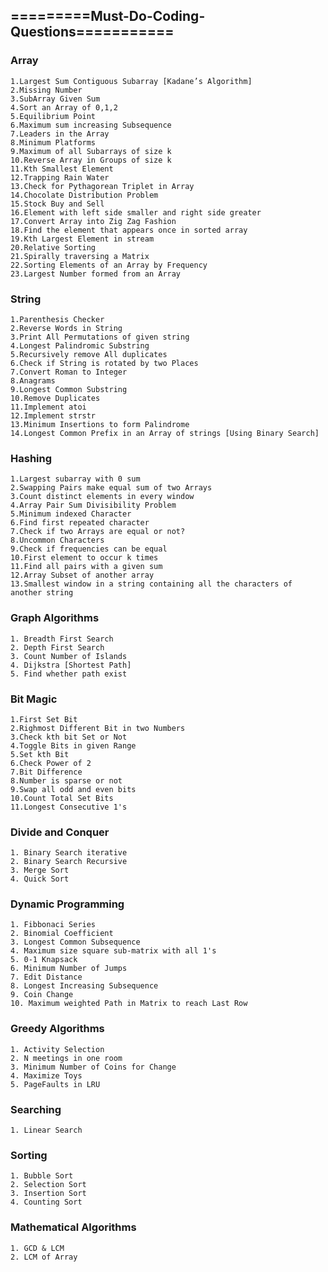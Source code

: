 ## =========Must-Do-Coding-Questions===========

### Array
	1.Largest Sum Contiguous Subarray [Kadane’s Algorithm]
	2.Missing Number
	3.SubArray Given Sum
	4.Sort an Array of 0,1,2
	5.Equilibrium Point
	6.Maximum sum increasing Subsequence
	7.Leaders in the Array
	8.Minimum Platforms
	9.Maximum of all Subarrays of size k
	10.Reverse Array in Groups of size k
	11.Kth Smallest Element
	12.Trapping Rain Water
	13.Check for Pythagorean Triplet in Array
	14.Chocolate Distribution Problem
	15.Stock Buy and Sell
	16.Element with left side smaller and right side greater
	17.Convert Array into Zig Zag Fashion
	18.Find the element that appears once in sorted array
	19.Kth Largest Element in stream
	20.Relative Sorting
	21.Spirally traversing a Matrix
	22.Sorting Elements of an Array by Frequency
	23.Largest Number formed from an Array

### String
	1.Parenthesis Checker
	2.Reverse Words in String
	3.Print All Permutations of given string
	4.Longest Palindromic Substring
	5.Recursively remove All duplicates
	6.Check if String is rotated by two Places
	7.Convert Roman to Integer
	8.Anagrams
	9.Longest Common Substring
	10.Remove Duplicates
	11.Implement atoi
	12.Implement strstr
	13.Minimum Insertions to form Palindrome
	14.Longest Common Prefix in an Array of strings [Using Binary Search]

### Hashing
	1.Largest subarray with 0 sum
	2.Swapping Pairs make equal sum of two Arrays
	3.Count distinct elements in every window
	4.Array Pair Sum Divisibility Problem
	5.Minimum indexed Character
	6.Find first repeated character
	7.Check if two Arrays are equal or not?
	8.Uncommon Characters
	9.Check if frequencies can be equal
	10.First element to occur k times
	11.Find all pairs with a given sum
	12.Array Subset of another array
	13.Smallest window in a string containing all the characters of another string

### Graph Algorithms
	1. Breadth First Search
	2. Depth First Search
	3. Count Number of Islands
	4. Dijkstra [Shortest Path]
	5. Find whether path exist

### Bit Magic
	1.First Set Bit
	2.Righmost Different Bit in two Numbers
	3.Check kth bit Set or Not
	4.Toggle Bits in given Range
	5.Set kth Bit
	6.Check Power of 2
	7.Bit Difference
	8.Number is sparse or not
	9.Swap all odd and even bits
	10.Count Total Set Bits
	11.Longest Consecutive 1's

### Divide and Conquer
	1. Binary Search iterative
	2. Binary Search Recursive
	3. Merge Sort
	4. Quick Sort

### Dynamic Programming
	1. Fibbonaci Series
	2. Binomial Coefficient
	3. Longest Common Subsequence
	4. Maximum size square sub-matrix with all 1's
	5. 0-1 Knapsack
	6. Minimum Number of Jumps
	7. Edit Distance
	8. Longest Increasing Subsequence
	9. Coin Change
	10. Maximum weighted Path in Matrix to reach Last Row

### Greedy Algorithms
	1. Activity Selection
	2. N meetings in one room
	3. Minimum Number of Coins for Change
	4. Maximize Toys
	5. PageFaults in LRU 

### Searching
	1. Linear Search
		
### Sorting
	1. Bubble Sort
	2. Selection Sort
	3. Insertion Sort
	4. Counting Sort

### Mathematical Algorithms
	1. GCD & LCM
	2. LCM of Array

